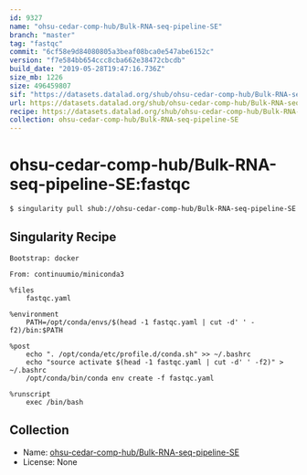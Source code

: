 ```yaml
---
id: 9327
name: "ohsu-cedar-comp-hub/Bulk-RNA-seq-pipeline-SE"
branch: "master"
tag: "fastqc"
commit: "6cf58e9d84080805a3beaf08bca0e547abe6152c"
version: "f7e584bb654ccc8cba662e38472cbcdb"
build_date: "2019-05-28T19:47:16.736Z"
size_mb: 1226
size: 496459807
sif: "https://datasets.datalad.org/shub/ohsu-cedar-comp-hub/Bulk-RNA-seq-pipeline-SE/fastqc/2019-05-28-6cf58e9d-f7e584bb/f7e584bb654ccc8cba662e38472cbcdb.simg"
url: https://datasets.datalad.org/shub/ohsu-cedar-comp-hub/Bulk-RNA-seq-pipeline-SE/fastqc/2019-05-28-6cf58e9d-f7e584bb/
recipe: https://datasets.datalad.org/shub/ohsu-cedar-comp-hub/Bulk-RNA-seq-pipeline-SE/fastqc/2019-05-28-6cf58e9d-f7e584bb/Singularity
collection: ohsu-cedar-comp-hub/Bulk-RNA-seq-pipeline-SE
---
```


# ohsu-cedar-comp-hub/Bulk-RNA-seq-pipeline-SE:fastqc

```bash
$ singularity pull shub://ohsu-cedar-comp-hub/Bulk-RNA-seq-pipeline-SE:fastqc
```

## Singularity Recipe

```singularity
Bootstrap: docker

From: continuumio/miniconda3

%files
    fastqc.yaml

%environment
    PATH=/opt/conda/envs/$(head -1 fastqc.yaml | cut -d' ' -f2)/bin:$PATH

%post
    echo ". /opt/conda/etc/profile.d/conda.sh" >> ~/.bashrc
    echo "source activate $(head -1 fastqc.yaml | cut -d' ' -f2)" > ~/.bashrc
    /opt/conda/bin/conda env create -f fastqc.yaml

%runscript
    exec /bin/bash
```

## Collection

 - Name: [ohsu-cedar-comp-hub/Bulk-RNA-seq-pipeline-SE](https://github.com/ohsu-cedar-comp-hub/Bulk-RNA-seq-pipeline-SE)
 - License: None

